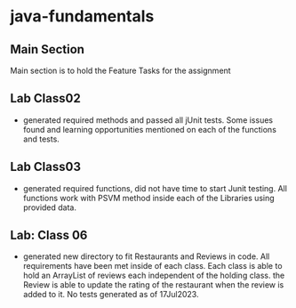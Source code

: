 # java-fundamentals

## Main Section

Main section is to hold the Feature Tasks for the assignment 

## Lab Class02

- generated required methods and passed all jUnit tests. Some issues found and learning opportunities mentioned on each of the functions and tests. 

## Lab Class03 

- generated required functions, did not have time to start Junit testing. All functions work with PSVM method inside each of the Libraries using provided data. 

## Lab: Class 06

- generated new directory to fit Restaurants and Reviews in code. All requirements have been met inside of each class. Each class is able to hold an ArrayList of reviews each independent of the holding class. the Review is able to update the rating of the restaurant when the review is added to it. No tests generated as of 17Jul2023. 